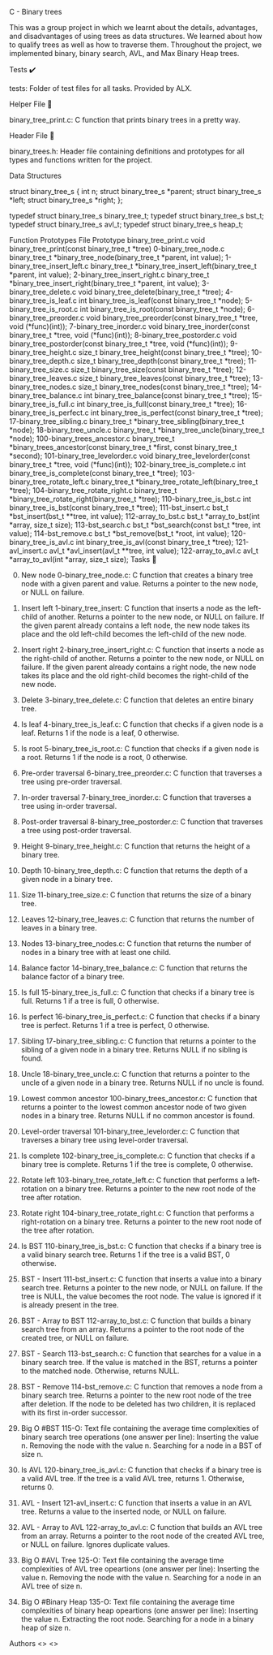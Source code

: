 C - Binary trees

This was a group project in which we learnt about the details, advantages, and disadvantages of using trees as data structures. We learned about how to qualify trees as well as how to traverse them. Throughout the project, we implemented binary, binary search, AVL, and Max Binary Heap trees.

Tests ✔️

tests: Folder of test files for all tasks. Provided by ALX.

Helper File 🙌

binary_tree_print.c: C function that prints binary trees in a pretty way.

Header File 📁

binary_trees.h: Header file containing definitions and prototypes for all types and functions written for the project.

Data Structures

struct binary_tree_s
{
    int n;
    struct binary_tree_s *parent;
    struct binary_tree_s *left;
    struct binary_tree_s *right;
};

typedef struct binary_tree_s binary_tree_t;
typedef struct binary_tree_s bst_t;
typedef struct binary_tree_s avl_t;
typedef struct binary_tree_s heap_t;

Function Prototypes
File 	Prototype
binary_tree_print.c 	void binary_tree_print(const binary_tree_t *tree)
0-binary_tree_node.c 	binary_tree_t *binary_tree_node(binary_tree_t *parent, int value);
1-binary_tree_insert_left.c 	binary_tree_t *binary_tree_insert_left(binary_tree_t *parent, int value);
2-binary_tree_insert_right.c 	binary_tree_t *binary_tree_insert_right(binary_tree_t *parent, int value);
3-binary_tree_delete.c 	void binary_tree_delete(binary_tree_t *tree);
4-binary_tree_is_leaf.c 	int binary_tree_is_leaf(const binary_tree_t *node);
5-binary_tree_is_root.c 	int binary_tree_is_root(const binary_tree_t *node);
6-binary_tree_preorder.c 	void binary_tree_preorder(const binary_tree_t *tree, void (*func)(int));
7-binary_tree_inorder.c 	void binary_tree_inorder(const binary_tree_t *tree, void (*func)(int));
8-binary_tree_postorder.c 	void binary_tree_postorder(const binary_tree_t *tree, void (*func)(int));
9-binary_tree_height.c 	size_t binary_tree_height(const binary_tree_t *tree);
10-binary_tree_depth.c 	size_t binary_tree_depth(const binary_tree_t *tree);
11-binary_tree_size.c 	size_t binary_tree_size(const binary_tree_t *tree);
12-binary_tree_leaves.c 	size_t binary_tree_leaves(const binary_tree_t *tree);
13-binary_tree_nodes.c 	size_t binary_tree_nodes(const binary_tree_t *tree);
14-binary_tree_balance.c 	int binary_tree_balance(const binary_tree_t *tree);
15-binary_tree_is_full.c 	int binary_tree_is_full(const binary_tree_t *tree);
16-binary_tree_is_perfect.c 	int binary_tree_is_perfect(const binary_tree_t *tree);
17-binary_tree_sibling.c 	binary_tree_t *binary_tree_sibling(binary_tree_t *node);
18-binary_tree_uncle.c 	binary_tree_t *binary_tree_uncle(binary_tree_t *node);
100-binary_trees_ancestor.c 	binary_tree_t *binary_trees_ancestor(const binary_tree_t *first, const binary_tree_t *second);
101-binary_tree_levelorder.c 	void binary_tree_levelorder(const binary_tree_t *tree, void (*func)(int));
102-binary_tree_is_complete.c 	int binary_tree_is_complete(const binary_tree_t *tree);
103-binary_tree_rotate_left.c 	binary_tree_t *binary_tree_rotate_left(binary_tree_t *tree);
104-binary_tree_rotate_right.c 	binary_tree_t *binary_tree_rotate_right(binary_tree_t *tree);
110-binary_tree_is_bst.c 	int binary_tree_is_bst(const binary_tree_t *tree);
111-bst_insert.c 	bst_t *bst_insert(bst_t **tree, int value);
112-array_to_bst.c 	bst_t *array_to_bst(int *array, size_t size);
113-bst_search.c 	bst_t *bst_search(const bst_t *tree, int value);
114-bst_remove.c 	bst_t *bst_remove(bst_t *root, int value);
120-binary_tree_is_avl.c 	int binary_tree_is_avl(const binary_tree_t *tree);
121-avl_insert.c 	avl_t *avl_insert(avl_t **tree, int value);
122-array_to_avl.c 	avl_t *array_to_avl(int *array, size_t size);
Tasks 📃

  0. New node
        0-binary_tree_node.c: C function that creates a binary tree node with a given parent and value.
        Returns a pointer to the new node, or NULL on failure.

  1. Insert left
        1-binary_tree_insert: C function that inserts a node as the left-child of another.
        Returns a pointer to the new node, or NULL on failure.
        If the given parent already contains a left node, the new node takes its place and the old left-child becomes the left-child of the new node.

  2. Insert right
        2-binary_tree_insert_right.c: C function that inserts a node as the right-child of another.
        Returns a pointer to the new node, or NULL on failure.
        If the given parent already contains a right node, the new node takes its place and the old right-child becomes the right-child of the new node.

  3. Delete
        3-binary_tree_delete.c: C function that deletes an entire binary tree.

  4. Is leaf
        4-binary_tree_is_leaf.c: C function that checks if a given node is a leaf.
        Returns 1 if the node is a leaf, 0 otherwise.

  5. Is root
        5-binary_tree_is_root.c: C function that checks if a given node is a root.
        Returns 1 if the node is a root, 0 otherwise.

  6. Pre-order traversal
        6-binary_tree_preorder.c: C function that traverses a tree using pre-order traversal.

  7. In-order traversal
        7-binary_tree_inorder.c: C function that traverses a tree using in-order traversal.

  8. Post-order traversal
        8-binary_tree_postorder.c: C function that traverses a tree using post-order traversal.

  9. Height
        9-binary_tree_height.c: C function that returns the height of a binary tree.

  10. Depth
        10-binary_tree_depth.c: C function that returns the depth of a given node in a binary tree.

  11. Size
        11-binary_tree_size.c: C function that returns the size of a binary tree.

  12. Leaves
        12-binary_tree_leaves.c: C function that returns the number of leaves in a binary tree.

  13. Nodes
        13-binary_tree_nodes.c: C function that returns the number of nodes in a binary tree with at least one child.

  14. Balance factor
        14-binary_tree_balance.c: C function that returns the balance factor of a binary tree.

  15. Is full
        15-binary_tree_is_full.c: C function that checks if a binary tree is full.
        Returns 1 if a tree is full, 0 otherwise.

  16. Is perfect
        16-binary_tree_is_perfect.c: C function that checks if a binary tree is perfect.
        Returns 1 if a tree is perfect, 0 otherwise.

  17. Sibling
        17-binary_tree_sibling.c: C function that returns a pointer to the sibling of a given node in a binary tree.
        Returns NULL if no sibling is found.

  18. Uncle
        18-binary_tree_uncle.c: C function that returns a pointer to the uncle of a given node in a binary tree.
        Returns NULL if no uncle is found.

  19. Lowest common ancestor
        100-binary_trees_ancestor.c: C function that returns a pointer to the lowest common ancestor node of two given nodes in a binary tree.
        Returns NULL if no common ancestor is found.

  20. Level-order traversal
        101-binary_tree_levelorder.c: C function that traverses a binary tree using level-order traversal.

  21. Is complete
        102-binary_tree_is_complete.c: C function that checks if a binary tree is complete.
        Returns 1 if the tree is complete, 0 otherwise.

  22. Rotate left
        103-binary_tree_rotate_left.c: C function that performs a left-rotation on a binary tree.
        Returns a pointer to the new root node of the tree after rotation.

  23. Rotate right
        104-binary_tree_rotate_right.c: C function that performs a right-rotation on a binary tree.
        Returns a pointer to the new root node of the tree after rotation.

  24. Is BST
        110-binary_tree_is_bst.c: C function that checks if a binary tree is a valid binary search tree.
        Returns 1 if the tree is a valid BST, 0 otherwise.

  25. BST - Insert
        111-bst_insert.c: C function that inserts a value into a binary search tree.
        Returns a pointer to the new node, or NULL on failure.
        If the tree is NULL, the value becomes the root node.
        The value is ignored if it is already present in the tree.

  26. BST - Array to BST
        112-array_to_bst.c: C function that builds a binary search tree from an array.
        Returns a pointer to the root node of the created tree, or NULL on failure.

  27. BST - Search
        113-bst_search.c: C function that searches for a value in a binary search tree.
        If the value is matched in the BST, returns a pointer to the matched node.
        Otherwise, returns NULL.

  28. BST - Remove
        114-bst_remove.c: C function that removes a node from a binary search tree.
        Returns a pointer to the new root node of the tree after deletion.
        If the node to be deleted has two children, it is replaced with its first in-order successor.

  29. Big O #BST
        115-O: Text file containing the average time complexities of binary search tree operations (one answer per line):
            Inserting the value n.
            Removing the node with the value n.
            Searching for a node in a BST of size n.
            
  30. Is AVL
        120-binary_tree_is_avl.c: C function that checks if a binary tree is a valid AVL tree.
        If the tree is a valid AVL tree, returns 1.
        Otherwise, returns 0.

  31. AVL - Insert
        121-avl_insert.c: C function that inserts a value in an AVL tree.
        Returns a value to the inserted node, or NULL on failure.

  32. AVL - Array to AVL
        122-array_to_avl.c: C function that builds an AVL tree from an array.
        Returns a pointer to the root node of the created AVL tree, or NULL on failure.
        Ignores duplicate values.

  35. Big O #AVL Tree
        125-O: Text file containing the average time complexities of AVL tree opeartions (one answer per line):
            Inserting the value n.
            Removing the node with the value n.
            Searching for a node in an AVL tree of size n.

  41. Big O #Binary Heap
        135-O: Text file containing the average time complexities of binary heap opeartions (one answer per line):
            Inserting the value n.
            Extracting the root node.
            Searching for a node in a binary heap of size n.


Authors
<<Gilbmet>>
<<Vanessa Okumu>>
